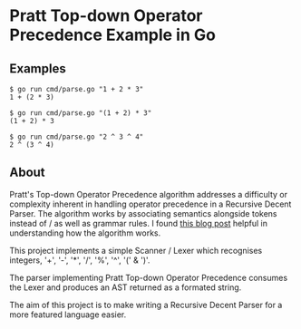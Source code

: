 
# Pratt Top-down Operator Precedence Example in Go

## Examples
```
$ go run cmd/parse.go "1 + 2 * 3"   
1 + (2 * 3)    
```
```
$ go run cmd/parse.go "(1 + 2) * 3"   
(1 + 2) * 3    
```
```
$ go run cmd/parse.go "2 ^ 3 ^ 4"   
2 ^ (3 ^ 4)    
```

## About
Pratt's Top-down Operator Precedence algorithm addresses a difficulty or complexity inherent in handling operator precedence in a Recursive Decent Parser. The algorithm works by associating semantics alongside tokens instead of / as well as grammar rules. I found [this blog post](http://effbot.org/zone/simple-top-down-parsing.htm) helpful in understanding how the algorithm works.

This project implements a simple Scanner / Lexer which recognises integers, '+', '-', '*', '/', '%', '^', '(' & ')'.

The parser implementing Pratt Top-down Operator Precedence consumes the Lexer and produces an AST returned as a formated string.

The aim of this project is to make writing a Recursive Decent Parser for a more featured language easier.

